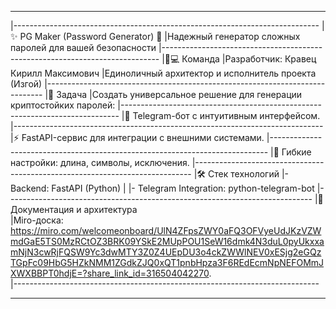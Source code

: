_____________________________________________________________________________
|----------------------------------------------------------------------------
|✨ PG Maker (Password Generator) 🔐
|Надежный генератор сложных паролей для вашей безопасности
|-----------------------------------------------------------------------------
|🧑💻 Команда
|Разработчик: Кравец Кирилл Максимович
|Единоличный архитектор и исполнитель проекта (Изгой)
|-----------------------------------------------------------------------------
|🎯 Задача
|Создать универсальное решение для генерации криптостойких паролей:
|-----------------------------------------------------------------------------
|🤖 Telegram-бот с интуитивным интерфейсом.
|-----------------------------------------------------------------------------
|⚡ FastAPI-сервис для интеграции с внешними системами.
|-----------------------------------------------------------------------------
|🔧 Гибкие настройки: длина, символы, исключения.
|-----------------------------------------------------------------------------
|🛠️ Стек технологий
|- Backend: FastAPI (Python)
|
|- Telegram Integration: python-telegram-bot
|----------------------------------------------------------------------------
|📌 Документация и архитектура                                              
|Miro-доска: https://miro.com/welcomeonboard/UlN4ZFpsZWY0aFQ3OFVyeUdJKzVZWmdGaE5TS0MzRCtOZ3BRK09YSkE2MUpPOU1SeW16dmk4N3duL0pyUkxxamNjN3cwRjFQSW9Yc3dwMTY3Z0Z4UEpDU3o4ckZWWlNEV0xESjg2eGQzTGpFc09HbG5HZkNMM1ZGdkZJQ0xQT1pnbHpza3F6REdEcmNpNEFOMmJXWXBBPT0hdjE=?share_link_id=316504042270.                      
|----------------------------------------------------------------------------
_____________________________________________________________________________
